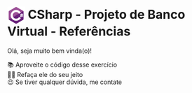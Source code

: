 # <img align="center" alt="Ana-Csharp" height="40" src="https://raw.githubusercontent.com/devicons/devicon/master/icons/csharp/csharp-original.svg"> CSharp - Projeto de Banco Virtual - Referências

Olá, seja muito bem vinda(o)!

📚 Aproveite o código desse exercício
<br>
👩‍💻 Refaça ele do seu jeito
<br>
😉 Se tiver qualquer dúvida, me contate
